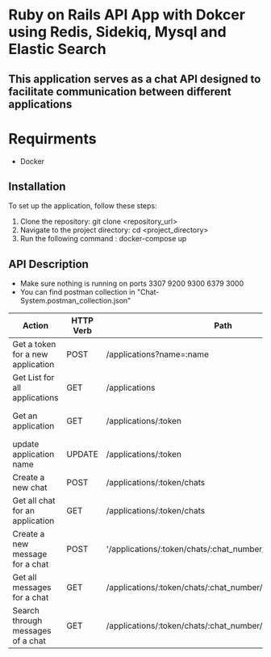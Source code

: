 # Ruby on Rails API App with Dokcer using Redis, Sidekiq, Mysql and Elastic Search

## This application serves as a chat API designed to facilitate communication between different applications

# Requirments
- Docker

## Installation

To set up the application, follow these steps:

1. Clone the repository:
   git clone <repository_url>
2. Navigate to the project directory:
   cd <project_directory>
3. Run the following command :
   docker-compose up

## API Description
- Make sure nothing is running on ports 3307 9200 9300 6379 3000
- You can find postman collection in "Chat-System.postman_collection.json"


| Action                                                                   | HTTP Verb | Path                                                                        | Parameters  | Body                                                                       | Response                                                |
|--------------------------------------------------------------------------|-----------|-----------------------------------------------------------------------------|---------------------------------------------|--------------------------------------|---------------------------------------------------------|
| Get a token for a new application                                        | POST      | /applications?name=:name                                            | {"name"}       | |{"token"} |                                                                      | :token                             | 
| Get List for all applications                                | GET       | /applications                                        |                                                 |                       | {"app_name", "chats_count", "created_at"}                                          |
| Get an application                                               |GET            | /applications/:token | :token                    |   |  {"app_name", "chats_count", "created_at"}
| update application name    | UPDATE     |    /applications/:token  |  :token  |  {:name} |{"app_name", "chats_count", "created_at"} |
| Create a new chat    | POST   | /applications/:token/chats | :token |  | {"chat_number"} |   
Get all chat for an application | GET | /applications/:token/chats | :token | | {"chat_number" ,"messages_count"} |
Create a new message for a chat | POST | '/applications/:token/chats/:chat_number/messages | :token :chat_number | |  {"message_number"}
| Get all messages for a chat | GET | /applications/:token/chats/:chat_number/messages | :token :chat_number |  | {"message_number", "text"} |
| Search through messages of a chat | GET | /applications/:token/chats/:chat_number/messages/search/:q | :token :chat_number :q | | {"message_number","text"}





